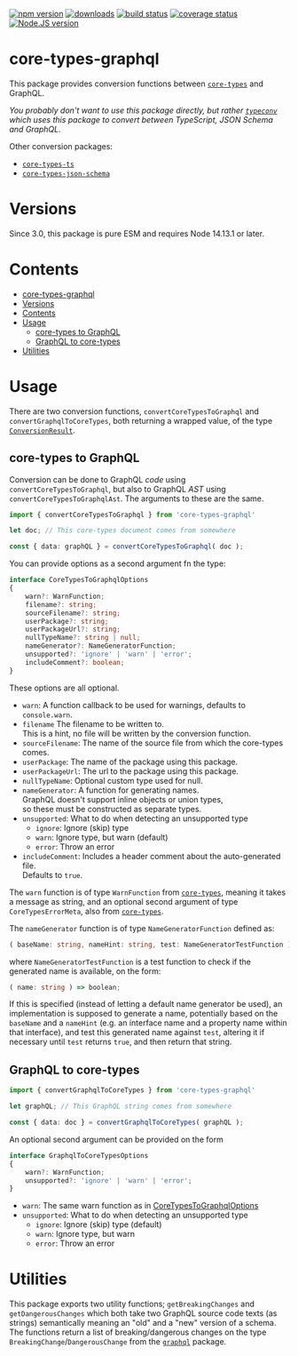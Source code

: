 [![npm version][npm-image]][npm-url]
[![downloads][downloads-image]][npm-url]
[![build status][build-image]][build-url]
[![coverage status][coverage-image]][coverage-url]
[![Node.JS version][node-version]][node-url]


# core-types-graphql

This package provides conversion functions between [`core-types`][core-types-github-url] and GraphQL.

*You probably don't want to use this package directly, but rather [`typeconv`][typeconv-github-url] which uses this package to convert between TypeScript, JSON Schema and GraphQL.*

Other conversion packages:
 * [`core-types-ts`][core-types-ts-github-url]
 * [`core-types-json-schema`][core-types-json-schema-github-url]


# Versions

Since 3.0, this package is pure ESM and requires Node 14.13.1 or later.


# Contents

- [core-types-graphql](#core-types-graphql)
- [Versions](#versions)
- [Contents](#contents)
- [Usage](#usage)
	- [core-types to GraphQL](#core-types-to-graphql)
	- [GraphQL to core-types](#graphql-to-core-types)
- [Utilities](#utilities)


# Usage

There are two conversion functions, `convertCoreTypesToGraphql` and `convertGraphqlToCoreTypes`, both returning a wrapped value, of the type [`ConversionResult`](https://github.com/grantila/core-types#conversion).


## core-types to GraphQL

Conversion can be done to GraphQL *code* using `convertCoreTypesToGraphql`, but also to GraphQL *AST* using `convertCoreTypesToGraphqlAst`. The arguments to these are the same.

```ts
import { convertCoreTypesToGraphql } from 'core-types-graphql'

let doc; // This core-types document comes from somewhere

const { data: graphQL } = convertCoreTypesToGraphql( doc );
```

You can provide options as a second argument fn the type:

```ts
interface CoreTypesToGraphqlOptions
{
	warn?: WarnFunction;
	filename?: string;
	sourceFilename?: string;
	userPackage?: string;
	userPackageUrl?: string;
	nullTypeName?: string | null;
	nameGenerator?: NameGeneratorFunction;
	unsupported?: 'ignore' | 'warn' | 'error';
	includeComment?: boolean;
}
```

These options are all optional.

 * `warn`: A function callback to be used for warnings, defaults to `console.warn`.
 * `filename` The filename to be written to.<br />This is a hint, no file will be written by the conversion function.
 * `sourceFilename`: The name of the source file from which the core-types comes.
 * `userPackage`: The name of the package using this package.
 * `userPackageUrl`: The url to the package using this package.
 * `nullTypeName`: Optional custom type used for null.
 * `nameGenerator`: A function for generating names.<br />GraphQL doesn't support inline objects or union types,<br />so these must be constructed as separate types.
 * `unsupported`: What to do when detecting an unsupported type
   * `ignore`: Ignore (skip) type
   * `warn`: Ignore type, but warn (default)
   * `error`: Throw an error
 * `includeComment`: Includes a header comment about the auto-generated file.<br />Defaults to `true`.

The `warn` function is of type `WarnFunction` from [`core-types`][core-types-github-url], meaning it takes a message as string, and an optional second argument of type `CoreTypesErrorMeta`, also from [`core-types`][core-types-github-url].

The `nameGenerator` function is of type `NameGeneratorFunction` defined as:

```ts
( baseName: string, nameHint: string, test: NameGeneratorTestFunction ) => string;
```

where `NameGeneratorTestFunction` is a test function to check if the generated name is available, on the form:

```ts
( name: string ) => boolean;
```

If this is specified (instead of letting a default name generator be used), an implementation is supposed to generate a name, potentially based on the `baseName` and a `nameHint` (e.g. an interface name and a property name within that interface), and test this generated name against `test`, altering it if necessary until `test` returns `true`, and then return that string.


## GraphQL to core-types

```ts
import { convertGraphqlToCoreTypes } from 'core-types-graphql'

let graphQL; // This GraphQL string comes from somewhere

const { data: doc } = convertGraphqlToCoreTypes( graphQL );
```

An optional second argument can be provided on the form

```ts
interface GraphqlToCoreTypesOptions
{
	warn?: WarnFunction;
	unsupported?: 'ignore' | 'warn' | 'error';
}
```

 * `warn`: The same warn function as in [CoreTypesToGraphqlOptions](#core-types-to-graphql)
 * `unsupported`: What to do when detecting an unsupported type
   * `ignore`: Ignore (skip) type (default)
   * `warn`: Ignore type, but warn
   * `error`: Throw an error


# Utilities

This package exports two utility functions; `getBreakingChanges` and `getDangerousChanges` which both take two GraphQL source code texts (as strings) semantically meaning an "old" and a "new" version of a schema. The functions return a list of breaking/dangerous changes on the type `BreakingChange`/`DangerousChange` from the [`graphql`][graphql-npm-url] package.


[npm-image]: https://img.shields.io/npm/v/core-types-graphql.svg
[npm-url]: https://npmjs.org/package/core-types-graphql
[downloads-image]: https://img.shields.io/npm/dm/core-types-graphql.svg
[build-image]: https://img.shields.io/github/actions/workflow/status/grantila/core-types-graphql/master.yml?branch=master
[build-url]: https://github.com/grantila/core-types-graphql/actions?query=workflow%3AMaster
[coverage-image]: https://coveralls.io/repos/github/grantila/core-types-graphql/badge.svg?branch=master
[coverage-url]: https://coveralls.io/github/grantila/core-types-graphql?branch=master
[node-version]: https://img.shields.io/node/v/core-types-graphql
[node-url]: https://nodejs.org/en/

[typeconv-github-url]: https://github.com/grantila/typeconv
[core-types-github-url]: https://github.com/grantila/core-types
[core-types-ts-github-url]: https://github.com/grantila/core-types-ts
[core-types-json-schema-github-url]: https://github.com/grantila/core-types-json-schema
[graphql-npm-url]: https://npmjs.org/package/graphql
